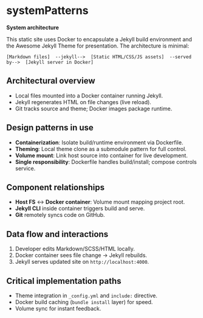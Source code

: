 # systemPatterns

**System architecture**

This static site uses Docker to encapsulate a Jekyll build environment and the Awesome Jekyll Theme for presentation. The architecture is minimal:

```
[Markdown files]  --jekyll-->  [Static HTML/CSS/JS assets]  --served by-->  [Jekyll server in Docker]
```

## Architectural overview
- Local files mounted into a Docker container running Jekyll.
- Jekyll regenerates HTML on file changes (live reload).
- Git tracks source and theme; Docker images package runtime.

## Design patterns in use
- **Containerization**: Isolate build/runtime environment via Dockerfile.
- **Theming**: Local theme clone as a submodule pattern for full control.
- **Volume mount**: Link host source into container for live development.
- **Single responsibility**: Dockerfile handles build/install; compose controls service.

## Component relationships
- **Host FS** ↔ **Docker container**: Volume mount mapping project root.
- **Jekyll CLI** inside container triggers build and serve.
- **Git** remotely syncs code on GitHub.

## Data flow and interactions
1. Developer edits Markdown/SCSS/HTML locally.  
2. Docker container sees file change → Jekyll rebuilds.  
3. Jekyll serves updated site on `http://localhost:4000`.

## Critical implementation paths
- Theme integration in `_config.yml` and `include:` directive.
- Docker build caching (`bundle install` layer) for speed.
- Volume sync for instant feedback.
